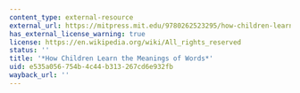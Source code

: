 ```yaml
---
content_type: external-resource
external_url: https://mitpress.mit.edu/9780262523295/how-children-learn-the-meanings-of-words/
has_external_license_warning: true
license: https://en.wikipedia.org/wiki/All_rights_reserved
status: ''
title: '*How Children Learn the Meanings of Words*'
uid: e535a056-754b-4c44-b313-267cd6e932fb
wayback_url: ''
---
```

